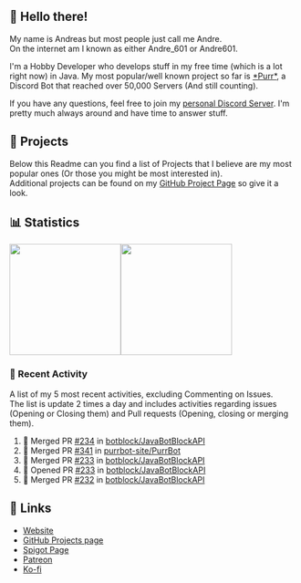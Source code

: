 <!-- Links -->
[purr]: https://purrbot.site
[discord]: https://discord.gg/6dazXp6
[website]: https://andre601.ch
[github]: https://andre601.ch/projects
[spigot]: https://www.spigotmc.org/resources/authors/56829/
[patreon]: https://patreon.com/andre_601
[ko-fi]: https://ko-fi.com/andre_601

## 👋 Hello there!
My name is Andreas but most people just call me Andre.  
On the internet am I known as either Andre_601 or Andre601.

I'm a Hobby Developer who develops stuff in my free time (which is a lot right now) in Java. My most popular/well known project so far is [\*Purr\*][purr], a Discord Bot that reached over 50,000 Servers (And still counting).

If you have any questions, feel free to join my [personal Discord Server][discord]. I'm pretty much always around and have time to answer stuff.

## 📁 Projects
Below this Readme can you find a list of Projects that I believe are my most popular ones (Or those you might be most interested in).  
Additional projects can be found on my [GitHub Project Page][github] so give it a look.

## 📊 Statistics
<img height="195px" src="https://github-readme-stats.vercel.app/api?username=Andre601&show_icons=true&hide_rank=true&title_color=3498db&bg_color=ffffff00&text_color=718096"><img height="195px" src="https://github-readme-stats.vercel.app/api/top-langs?username=Andre601&layout=compact&title_color=3498db&bg_color=ffffff00&text_color=718096">

### 📜 Recent Activity
A list of my 5 most recent activities, excluding Commenting on Issues.  
The list is update 2 times a day and includes activities regarding issues (Opening or Closing them) and Pull requests (Opening, closing or merging them).
<!--START_SECTION:activity-->
1. 🎉 Merged PR [#234](https://github.com//botblock/JavaBotBlockAPI/pull/234) in [botblock/JavaBotBlockAPI](https://github.com//botblock/JavaBotBlockAPI)
2. 🎉 Merged PR [#341](https://github.com//purrbot-site/PurrBot/pull/341) in [purrbot-site/PurrBot](https://github.com//purrbot-site/PurrBot)
3. 🎉 Merged PR [#233](https://github.com//botblock/JavaBotBlockAPI/pull/233) in [botblock/JavaBotBlockAPI](https://github.com//botblock/JavaBotBlockAPI)
4. 💪 Opened PR [#233](https://github.com//botblock/JavaBotBlockAPI/pull/233) in [botblock/JavaBotBlockAPI](https://github.com//botblock/JavaBotBlockAPI)
5. 🎉 Merged PR [#232](https://github.com//botblock/JavaBotBlockAPI/pull/232) in [botblock/JavaBotBlockAPI](https://github.com//botblock/JavaBotBlockAPI)
<!--END_SECTION:activity-->

## 🔗 Links
- [Website]
- [GitHub Projects page][github]
- [Spigot Page][spigot]
- [Patreon]
- [Ko-fi]
